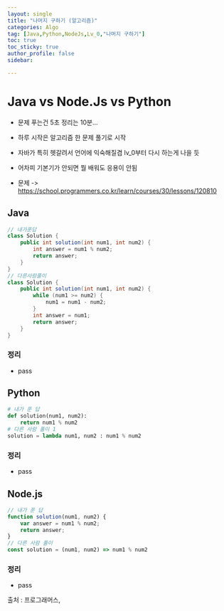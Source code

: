 ```yaml
---
layout: single
title: "나머지 구하기 (알고리즘)"
categories: Algo
tag: [Java,Python,NodeJs,Lv_0,"나머지 구하기"]
toc: true
toc_sticky: true
author_profile: false
sidebar:

---
```

# Java vs Node.Js vs Python
- 문제 푸는건 5초 정리는 10분...
- 하루 시작은 알고리즘 한 문제 풀기로 시작
- 자바가 특히 헷갈려서 언어에 익숙해질겸 lv_0부터 다시 하는게 나을 듯
- 어차피 기본기가 안되면 뭘 배워도 응용이 안됨

- 문제 -> https://school.programmers.co.kr/learn/courses/30/lessons/120810

## Java

```java
// 내가푼답 
class Solution {
    public int solution(int num1, int num2) {
        int answer = num1 % num2;
        return answer;
    }
}
// 다른사람풀이
class Solution {
    public int solution(int num1, int num2) {
        while (num1 >= num2) {
            num1 = num1 - num2;
        }
        int answer = num1;
        return answer;
    }
}

```
### 정리
- pass



## Python
```python
# 내가 푼 답
def solution(num1, num2):
    return num1 % num2
# 다른 사람 풀이 1
solution = lambda num1, num2 : num1 % num2
```
### 정리
- pass



## Node.js

```javascript
// 내가 푼 답
function solution(num1, num2) {
    var answer = num1 % num2;
    return answer;
}
// 다른 사람 풀이
const solution = (num1, num2) => num1 % num2
```
### 정리
- pass



출처 : 프로그래머스,